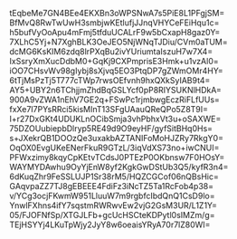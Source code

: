 tEqbeMe7GN4BEe4EKXBn3oWPSNwA7s5PiE8L1PFgjSM=
BfMvQ8RwTwUwH3smbjwKEtlufjJJnqVHYCeFEiHqu1c=
h5bufVyOoApu4mFmj5tfduUCALrF9w5bCxapH8gaz0Y=
7XLhC5Yj+N7XghBLK3OeJEO5NjWNqTJDiu/CVm0aTUM=
dcMG6KsKIM6zdq8lrPXqBu2ivYUriumtaIszuH7w7X4=
IxSsryXmXucDdbM0+GqKj9CXPmprisE3Hmk+u1vzAl0=
iOO7CHsvWv98gIybj8sXjvq5EO3PtqDP7gZWmOMr4HY=
6tTjMsPzTj5T777cTWp7rwsOEfvnh9hxQXkSyIAB9t4=
AY5+UBY2n6TChjjmZhdBqGSLYcf0pP8RIYSUKNlHDkA=
900A9vZWA1nEhV7GE2q+FSwPc1rjmbwgEczRiFLfUUs=
fxXe7I7PYsRRci5kisMInT13SFgUAauQReQPo5Z8T9I=
I+r27DxGKt4UDUKLnOCibSmja3vhPbhxVt3u+oSAXWE=
75DZOUubiepbDlryp5RE49d9O9eyHF/gyfSitBHq0Hs=
s+JXekrQB1DOOzQe3uxakbAZTANIFoMoHJZRy7RkgY0=
OqOX0EvgUKeENerFkuR9GTzL/3iqVdXS73no+iwCNUI=
PFWxzimy8kqyCpKEtvTCdsJ0PTEzP0OKbnsw7F0HOsY=
WAYMYDAwhu9OyYjEnW8yf2KgkGwDStUb3Q5/kyfR3n4=
6dKuqZhr9FeSSLUJP1Sr38rM5/HQZCGCof06nQBsHic=
GAqvpaZZ7TJ8gEBEEE4FdiFz3iNcTZ5Ta1RcFob4p38=
v/YCg3ocjFKwmW951LluuW7m9rgbfcIbdQnQ1CsD9lo=
YnwlFXhns4ifY7sqstmRWRwvEw2vjG2GsM3UR/L1Z1Y=
05/FJOFNfSp/XTGJLFb+gcUcHSCteKDPytl0sIMZm/g=
TEjHSYYj4LKuTpWjy2JyY8w6oeaisYRyA70r7lZ80WI=
